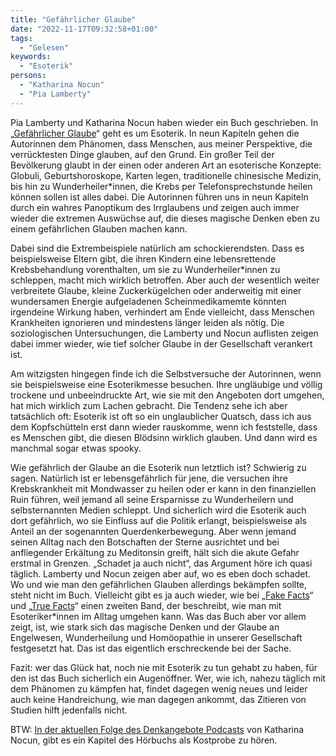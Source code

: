 ```yaml
---
title: "Gefährlicher Glaube"
date: "2022-11-17T09:32:58+01:00"
tags:
  - "Gelesen"
keywords:
  - "Esoterik"
persons:
  - "Katharina Nocun"
  - "Pia Lamberty"
---
```


Pia Lamberty und Katharina Nocun haben wieder ein Buch geschrieben. In „[Gefährlicher Glaube](https://www.luebbe.de/quadriga/buecher/gesellschaft/gefaehrlicher-glaube/id_8748542)“ geht es um Esoterik.  In neun Kapiteln gehen die Autorinnen dem Phänomen, dass Menschen, aus meiner Perspektive, die verrücktesten Dinge glauben, auf den Grund. Ein großer Teil der Bevölkerung glaubt in der einen oder anderen Art an esoterische Konzepte: Globuli, Geburtshoroskope, Karten legen, traditionelle chinesische Medizin, bis hin zu Wunderheiler\*innen, die Krebs per Telefonsprechstunde heilen können sollen ist alles dabei. Die Autorinnen führen uns in neun Kapiteln durch ein wahres Panoptikum des Irrglaubens und zeigen auch immer wieder die extremen Auswüchse auf, die dieses magische Denken eben zu einem gefährlichen Glauben machen kann.

Dabei sind die Extrembeispiele natürlich am schockierendsten. Dass es beispielsweise Eltern gibt, die ihren Kindern eine lebensrettende Krebsbehandlung vorenthalten, um sie zu Wunderheiler\*innen zu schleppen, macht mich wirklich betroffen. Aber auch der wesentlich weiter verbreitete Glaube, kleine Zuckerkügelchen oder anderweitig mit einer wundersamen Energie aufgeladenen Scheinmedikamemte könnten irgendeine Wirkung haben, verhindert am Ende vielleicht, dass Menschen Krankheiten ignorieren und mindestens länger leiden als nötig. Die soziologischen Untersuchungen, die Lamberty und Nocun auflisten zeigen dabei immer wieder, wie tief solcher Glaube in der Gesellschaft verankert ist.

Am witzigsten hingegen finde ich die Selbstversuche der Autorinnen, wenn sie beispielsweise eine Esoterikmesse besuchen. Ihre ungläubige und völlig trockene und unbeeindruckte Art, wie sie mit den Angeboten dort umgehen, hat mich wirklich zum Lachen gebracht. Die Tendenz sehe ich aber tatsächlich oft: Esoterik ist oft so ein unglaublicher Quatsch, dass ich aus dem Kopfschütteln erst dann wieder rauskomme, wenn ich feststelle, dass es Menschen gibt, die diesen Blödsinn wirklich glauben. Und dann wird es manchmal sogar etwas spooky.

Wie gefährlich der Glaube an die Esoterik nun letztlich ist? Schwierig zu sagen. Natürlich ist er lebensgefährlich für jene, die versuchen ihre Krebskrankheit mit Mondwasser zu heilen oder er kann in den finanziellen Ruin führen, weil jemand all seine Ersparnisse zu Wunderheilern und selbsternannten Medien schleppt. Und sicherlich wird die Esoterik auch dort gefährlich, wo sie Einfluss auf die Politik erlangt, beispielsweise als Anteil an der sogenannten Querdenkerbewegung. Aber wenn jemand seinen Alltag nach den Botschaften der Sterne ausrichtet und bei anfliegender Erkältung zu Meditonsin greift, hält sich die akute Gefahr erstmal in Grenzen. „Schadet ja auch nicht“, das Argument höre ich quasi täglich. Lamberty und Nocun zeigen aber auf, wo es eben doch schadet. Wo und wie man den gefährlichen Glauben allerdings bekämpfen sollte, steht nicht im Buch. Vielleicht gibt es ja auch wieder, wie bei „[Fake Facts](https://www.luebbe.de/quadriga/buecher/gesellschaft/fake-facts/id_7746038)“ und „[True Facts](https://www.luebbe.de/quadriga/buecher/politik-und-gesellschaft/true-facts/id_8803702)“ einen zweiten Band, der beschreibt, wie man mit Esoteriker\*innen im Alltag umgehen kann. Was das Buch aber vor allem zeigt, ist, wie stark sich das magische Denken und der Glaube an Engelwesen, Wunderheilung und Homöopathie in unserer Gesellschaft festgesetzt hat. Das ist das eigentlich erschreckende bei der Sache.

Fazit: wer das Glück hat, noch nie mit Esoterik zu tun gehabt zu haben, für den ist das Buch sicherlich ein Augenöffner. Wer, wie ich, nahezu täglich mit dem Phänomen zu kämpfen hat, findet dagegen wenig neues und leider auch keine Handreichung, wie man dagegen ankommt, das Zitieren von Studien hilft jedenfalls nicht.

BTW: [In der aktuellen Folge des Denkangebote Podcasts](https://www.denkangebot.org/allgemein/gefaehrlicher-glaube-die-radikale-gedankenwelt-der-esoterik/) von Katharina Nocun, gibt es ein Kapitel des Hörbuchs als Kostprobe zu hören.
